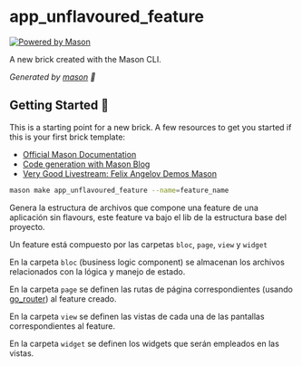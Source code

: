 # app_unflavoured_feature

[![Powered by Mason](https://img.shields.io/endpoint?url=https%3A%2F%2Ftinyurl.com%2Fmason-badge)](https://github.com/felangel/mason)

A new brick created with the Mason CLI.

_Generated by [mason][1] 🧱_

## Getting Started 🚀

This is a starting point for a new brick.
A few resources to get you started if this is your first brick template:

- [Official Mason Documentation][2]
- [Code generation with Mason Blog][3]
- [Very Good Livestream: Felix Angelov Demos Mason][4]

[1]: https://github.com/felangel/mason
[2]: https://github.com/felangel/mason/tree/master/packages/mason_cli#readme
[3]: https://verygood.ventures/blog/code-generation-with-mason
[4]: https://youtu.be/G4PTjA6tpTU

```bash
mason make app_unflavoured_feature --name=feature_name
```

Genera la estructura de archivos que compone una feature de una aplicación sin flavours, este feature va bajo el lib de la estructura base del proyecto.

Un feature está compuesto por las carpetas `bloc`, `page`, `view` y `widget`

En la carpeta `bloc` (business logic component) se almacenan los archivos relacionados con la lógica y manejo de estado.

En la carpeta `page` se definen las rutas de página correspondientes (usando [go_router](https://pub.dev/packages/go_router)) al feature creado.

En la carpeta `view` se definen las vistas de cada una de las pantallas correspondientes al feature.

En la carpeta `widget` se definen los widgets que serán empleados en las vistas.
